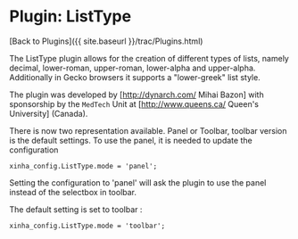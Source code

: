 # Plugin: ListType

[Back to Plugins]({{ site.baseurl }}/trac/Plugins.html)

The ListType plugin allows for the creation of different types of lists, namely decimal, lower-roman, upper-roman, lower-alpha and upper-alpha.  Additionally in Gecko browsers it supports a "lower-greek" list style.

The plugin was developed by [http://dynarch.com/ Mihai Bazon] with sponsorship by the `MedTech` Unit at [http://www.queens.ca/ Queen's University] (Canada).

There is now two representation available. Panel or Toolbar, toolbar version is the default settings. To use the panel, it is needed to update the configuration

```
xinha_config.ListType.mode = 'panel';
```
Setting the configuration to 'panel' will ask the plugin to use the panel instead of the selectbox in toolbar.

The default setting is set to toolbar :
```
xinha_config.ListType.mode = 'toolbar';
```

